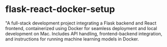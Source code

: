 # flask-react-docker-setup
"A full-stack development project integrating a Flask backend and React frontend, containerized using Docker for seamless deployment and local development on Mac. Includes API handling, frontend-backend integration, and instructions for running machine learning models in Docker.
